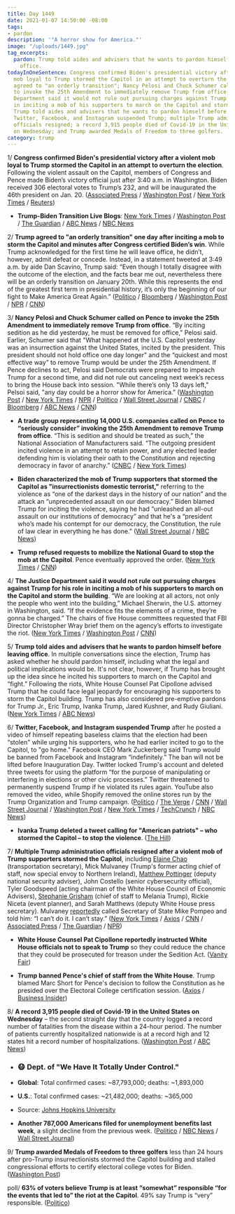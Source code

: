 ```yaml
---
title: Day 1449
date: 2021-01-07 14:50:00 -08:00
tags:
- pardon
description: '"A horror show for America."'
image: "/uploads/1449.jpg"
tag_excerpts:
  pardon: Trump told aides and advisers that he wants to pardon himself before leaving
    office.
todayInOneSentence: Congress confirmed Biden's presidential victory after a violent
  mob loyal to Trump stormed the Capitol in an attempt to overturn the election; Trump
  agreed to "an orderly transition"; Nancy Pelosi and Chuck Schumer called on Pence
  to invoke the 25th Amendment to immediately remove Trump from office; the Justice
  Department said it would not rule out pursuing charges against Trump for his role
  in inciting a mob of his supporters to march on the Capitol and storm the building;
  Trump told aides and advisers that he wants to pardon himself before leaving office;
  Twitter, Facebook, and Instagram suspended Trump; multiple Trump administration
  officials resigned; a record 3,915 people died of Covid-19 in the United States
  on Wednesday; and Trump awarded Medals of Freedom to three golfers.
category: trump
---
```


1/ **Congress confirmed Biden's presidential victory after a violent mob loyal to Trump stormed the Capitol in an attempt to overturn the election**. Following the violent assault on the Capitol, members of Congress and Pence made Biden’s victory official just after 3:40 a.m. in Washington. Biden received 306 electoral votes to Trump’s 232, and will be inaugurated the 46th president on Jan. 20. ([Associated Press](https://apnews.com/article/election-2020-joe-biden-donald-trump-elections-electoral-college-0409d7d753461377ff2c5bb91ac4050c) / [Washington Post](https://www.washingtonpost.com/politics/congress-resumes-work-to-confirm-biden-win-on-historic-day-marred-by-riot/2021/01/06/4c3729dc-5039-11eb-b96e-0e54447b23a1_story.html) / [New York Times](https://www.nytimes.com/2021/01/06/us/politics/congress-gop-subvert-election.html) / [Reuters](https://www.reuters.com/article/us-usa-election-idUSKBN29C0YQ))

* **Trump-Biden Transition Live Blogs**: [New York Times](https://www.nytimes.com/live/2021/01/07/us/electoral-vote) / [Washington Post](https://www.washingtonpost.com/politics/2021/01/07/congress-election-biden-capitol-live-updates/) / [The Guardian](https://www.theguardian.com/us-news/live/2021/jan/07/joe-biden-donald-trump-mike-pence-capitol-congress-us-election-coronavirus-live-updates) / [ABC News](https://abcnews.go.com/Politics/live-updates/2020-election-results-transition/?id=75022086) / [NBC News](https://www.nbcnews.com/politics/congress/live-blog/2021-01-06-congress-electoral-vote-count-n1253179)

2/ **Trump agreed to "an orderly transition" one day after inciting a mob to storm the Capitol and minutes after Congress certified Biden’s win**. While Trump acknowledged for the first time he will leave office, he didn’t, however, admit defeat or concede. Instead, in a statement tweeted at 3:49 a.m. by aide Dan Scavino, Trump said: “Even though I totally disagree with the outcome of the election, and the facts bear me out, nevertheless there will be an orderly transition on January 20th. While this represents the end of the greatest first term in presidential history, it’s only the beginning of our fight to Make America Great Again.”
\([Politico](https://www.politico.com/news/2021/01/07/trump-transition-of-power-455721) / [Bloomberg](https://www.bloomberg.com/news/articles/2021-01-07/trump-offers-assurance-of-orderly-transition-to-biden-presidency?sref=MIBMEEoj) / [Washington Post](https://www.washingtonpost.com/nation/2021/01/07/trump-promises-orderly-transition/) / [NPR](https://www.npr.org/2021/01/07/954234902/congress-certifies-biden-victory-after-pro-trump-rioters-storm-the-capitol) / [CNN](https://www.cnn.com/2021/01/07/politics/trump-biden-us-capitol-electoral-college-insurrection/index.html))

3/ **Nancy Pelosi and Chuck Schumer called on Pence to invoke the 25th Amendment to immediately remove Trump from office**. “By inciting sedition as he did yesterday, he must be removed for office," Pelosi said. Earlier, Schumer said that "What happened at the U.S. Capitol yesterday was an insurrection against the United States, incited by the president. This president should not hold office one day longer" and the “quickest and most effective way” to remove Trump would be under the 25th Amendment. If Pence declines to act, Pelosi said Democrats were prepared to impeach Trump for a second time, and did not rule out canceling next week’s recess to bring the House back into session. "While there’s only 13 days left," Pelsoi said, "any day could be a horror show for America.” ([Washington Post](https://www.washingtonpost.com/politics/2021/01/07/congress-election-biden-capitol-live-updates/) / [New York Times](https://www.nytimes.com/2021/01/07/us/politics/pelosi-schumer-25-amendment.html) / [NPR](https://www.npr.org/sections/congress-electoral-college-tally-live-updates/2021/01/07/954438077/top-senate-democrat-calls-for-trumps-removal-from-office) / [Politico](https://www.politico.com/news/2021/01/07/lawmakers-trump-25th-amendment-455832) / [Wall Street Journal](https://www.wsj.com/articles/trump-agrees-to-orderly-transfer-of-power-to-biden-after-day-of-turmoil-at-capitol-11610027394) / [CNBC](https://www.cnbc.com/2021/01/07/chuck-schumer-calls-for-trumps-removal-from-office.html) / [Bloomberg](https://www.bloomberg.com/news/articles/2021-01-07/trump-faces-mounting-pressure-and-calls-for-resignation-removal?sref=MIBMEEoj) / [ABC News](https://abcnews.go.com/Politics/pelosi-schumer-call-trumps-removal-threaten-impeachment/story?id=75111588) / [CNN](https://www.cnn.com/2021/01/06/politics/trump-capitol-impeachment-25-amendment/index.html))

* **A trade group representing 14,000 U.S. companies called on Pence to “seriously consider” invoking the 25th Amendment to remove Trump from office**. “This is sedition and should be treated as such,” the National Association of Manufacturers said. “The outgoing president incited violence in an attempt to retain power, and any elected leader defending him is violating their oath to the Constitution and rejecting democracy in favor of anarchy.” ([CNBC](https://www.cnbc.com/2021/01/06/national-association-of-manufacturers-calls-dc-protests-sedition.html) / [New York Times](https://www.nytimes.com/live/2021/01/06/us/washington-dc-protests#a-prominent-business-group-calls-on-pence-to-start-constitutional-process-to-remove-trump-from-office))

* **Biden characterized the mob of Trump supporters that stormed the Capitol as "insurrectionists domestic terrorist,"** referring to the violence as “one of the darkest days in the history of our nation” and the attack an “unprecedented assault on our democracy.” Biden blamed Trump for inciting the violence, saying he had “unleashed an all-out assault on our institutions of democracy” and that he's a “president who’s made his contempt for our democracy, the Constitution, the rule of law clear in everything he has done.” ([Wall Street Journal](https://www.wsj.com/articles/biden-says-mob-that-stormed-capitol-were-domestic-terrorists-11610046962) / [NBC News](https://www.nbcnews.com/politics/white-house/biden-slams-capitol-rioters-domestic-terrorists-don-t-dare-call-n1253335))

* **Trump refused requests to mobilize the National Guard to stop the mob at the Capitol**. Pence eventually approved the order. ([New York Times](https://www.nytimes.com/live/2021/01/06/us/washington-dc-protests#trump-rebuffed-initial-requests-to-deploy-the-national-guard-to-the-capitol-pence-gave-the-go-ahead) / [CNN](https://www.cnn.com/2021/01/06/politics/pence-national-guard/index.html))

4/ **The Justice Department said it would not rule out pursuing charges against Trump for his role in inciting a mob of his supporters to march on the Capitol and storm the building**. “We are looking at all actors, not only the people who went into the building,” Michael Sherwin, the U.S. attorney in Washington, said. “If the evidence fits the elements of a crime, they’re gonna be charged.” The chairs of five House committees requested that FBI Director Christopher Wray brief them on the agency’s efforts to investigate the riot. ([New York Times](https://www.nytimes.com/live/2021/01/07/us/electoral-vote/the-justice-dept-says-it-wont-rule-out-investigating-trumps-incitement-of-rioters) / [Washington Post](https://www.washingtonpost.com/politics/2021/01/07/congress-election-biden-capitol-live-updates/#link-AFXU552CXRBB7ELONQL2KQIGEU) / [CNN](https://www.cnn.com/2021/01/07/politics/law-enforcement-capitol-riot/index.html))

5/ **Trump told aides and advisers that he wants to pardon himself before leaving office**. In multiple conversations since the election, Trump has asked whether he should pardon himself, including what the legal and political implications would be. It's not clear, however, if Trump has brought up the idea since he incited his supporters to march on the Capitol and “fight.” Following the riots, White House Counsel Pat Cipollone advised Trump that he could face legal jeopardy for encouraging his supporters to storm the Capitol building. Trump has also considered pre-emptive pardons for Trump Jr., Eric Trump, Ivanka Trump, Jared Kushner, and Rudy Giuliani. ([New York Times](https://www.nytimes.com/2021/01/07/us/politics/trump-self-pardon.html) / [ABC News](https://abcnews.go.com/Politics/trump-mulling-pardon-sources/story?id=75117589))

6/ **Twitter, Facebook, and Instagram suspended Trump** after he posted a video of himself repeating baseless claims that the election had been “stolen" while urging his supporters, who he had earlier incited to go to the Capitol, to "go home." Facebook CEO Mark Zuckerberg said Trump would be banned from Facebook and Instagram “indefinitely.” The ban will not be lifted before Inauguration Day. Twitter locked Trump's account and deleted three tweets for using the platform “for the purpose of manipulating or interfering in elections or other civic processes.” Twitter threatened to permanently suspend Trump if he violated its rules again. YouTube also removed the video, while Shopify removed the online stores run by the Trump Organization and Trump campaign. ([Politico](https://www.politico.com/news/2021/01/06/twitter-trump-tweet-capitol-violence-455630) / [The Verge](https://www.theverge.com/2021/1/7/22218725/facebook-trump-ban-extended-capitol-riot-insurrection-block?scrolla=5eb6d68b7fedc32c19ef33b4) / [CNN](https://www.cnn.com/2021/01/07/tech/facebook-trump-restrictions/) / [Wall Street Journal](https://www.wsj.com/articles/shopify-takes-trumpstore-com-offline-in-response-to-riot-11610035673?mod=djemalertNEWS) / [Washington Post](https://www.washingtonpost.com/technology/2021/01/07/trump-twitter-ban/) / [New York Times](https://www.nytimes.com/live/2021/01/06/us/washington-dc-protests#twitter-taking-a-harder-line-locks-president-trumps-account-facebook-does-the-same) / [TechCrunch](https://techcrunch.com/2021/01/07/mark-zuckerberg-announces-trump-banned-from-facebook-and-instagram-for-at-least-the-next-two-weeks/) / [NBC News](https://www.nbcnews.com/tech/social-media/facebook-youtube-twitter-remove-video-trump-amid-chaos-capitol-n1253157))

* **Ivanka Trump deleted a tweet calling for "American patriots" – who stormed the Capitol – to stop the violence**. ([The Hill](https://thehill.com/homenews/532961-ivanka-urges-patriots-causing-violence-to-stop-immediately-in-now-deleted-tweet))

7/ **Multiple Trump administration officials resigned after a violent mob of Trump supporters stormed the Capitol**, including [Elaine Chao](https://www.cnbc.com/2021/01/07/trump-riot-fallout-officials-quit-over-capitol-mob-attack.html) (transportation secretary), Mick Mulvaney (Trump's former acting chief of staff, now special envoy to Northern Ireland), [Matthew Pottinger](https://www.cnn.com/2021/01/06/politics/national-security-adviser-resigns-trump-protest/) (deputy national security adviser),  John Costello (senior cybersecurity official), Tyler Goodspeed (acting chairman of the White House Council of Economic Advisers), [Stephanie Grisham](https://www.cnn.com/2021/01/06/politics/stephanie-grisham-white-house-resign/index.html) (chief of staff to Melania Trump), Rickie Niceta (event planner), and Sarah Matthews (deputy White House press secretary). Mulvaney [reportedly](https://www.cnbc.com/2021/01/07/mick-mulvaney-resigns-from-trump-administration-expects-others-to-follow.html) called Secretary of State Mike Pompeo and told him: “I can’t do it. I can’t stay.” ([New York Times](https://www.nytimes.com/article/trump-resignations.html) / [Axios](https://www.axios.com/trump-white-house-pence-chief-aides-676367a1-8110-4e53-9347-c3b09b578b45.html) / [CNN](https://www.cnn.com/2021/01/07/politics/resignations-trump-white-house/index.html) / [Associated Press](https://www.cnn.com/2021/01/06/politics/national-security-adviser-resigns-trump-protest/) / [The Guardian](https://www.theguardian.com/us-news/2021/jan/07/trump-adviser-resigns-two-other-senior-officials-consider-quitting-matt-pottinger) / [NPR](https://www.npr.org/sections/congress-electoral-college-tally-live-updates/2021/01/07/954495552/transportation-secretary-elaine-chao-to-resign-citing-violence-at-capitol))

* **White House Counsel Pat Cipollone reportedly instructed White House officials not to speak to Trump** so they could reduce the chance that they could be prosecuted for treason under the Sedition Act. ([Vanity Fair](https://www.vanityfair.com/news/2021/01/after-a-day-of-violence-and-25th-amendment-chatter-trumps-allies-jumping-ship))

* **Trump banned Pence's chief of staff from the White House**. Trump blamed Marc Short for Pence's decision to follow the Constitution as he presided over the Electoral College certification session. ([Axios](https://www.axios.com/trump-white-house-pence-chief-aides-676367a1-8110-4e53-9347-c3b09b578b45.html) / [Business Insider](https://www.businessinsider.com/marc-short-trump-bans-pence-chief-of-staff-white-house-2021-1))

8/ **A record 3,915 people died of Covid-19 in the United States on Wednesday** – the second straight day that the country logged a record number of fatalities from the disease within a 24-hour period. The number of patients currently hospitalized nationwide is at a record high and 12 states hit a record number of hospitalizations. ([Washington Post](https://www.washingtonpost.com/health/2021/01/07/covid-coronavirus-updates/) / [ABC News](https://abcnews.go.com/Health/live-updates/coronavirus/?id=75031267#75111287))

* ### 😷 Dept. of "We Have It Totally Under Control."

* **Global**: Total confirmed cases: \~87,793,000; deaths: \~1,893,000

* **U.S.**: Total confirmed cases: \~21,482,000; deaths: \~365,000

* Source: [Johns Hopkins University](https://coronavirus.jhu.edu/map.html)

* **Another 787,000 Americans filed for unemployment benefits last week**, a slight decline from the previous week. ([Politico](https://www.politico.com/news/2021/01/07/us-unemployment-claims-slip-still-high-455760) / [NBC News](https://www.nbcnews.com/business/business-news/weekly-initial-jobless-claims-total-787-000-n1253038) / [Wall Street Journal](https://www.wsj.com/articles/weekly-jobless-claims-coronavirus-01-07-2021-11609978240?mod=hp_lead_pos1))

9/ **Trump awarded Medals of Freedom to three golfers** less than 24 hours after pro-Trump insurrectionists stormed the Capitol building and stalled congressional efforts to certify electoral college votes for Biden. ([Washington Post](https://www.washingtonpost.com/sports/2021/01/07/trump-medals-of-freedom-gary-player-annika-sorenstam-babe-zaharias/))

poll/ **63% of voters believe Trump is at least “somewhat” responsible “for the events that led to” the riot at the Capitol**. 49% say Trump is “very” responsible. ([Politico](https://www.politico.com/news/2021/01/07/poll-trump-capitol-riot-responsibility-455911))